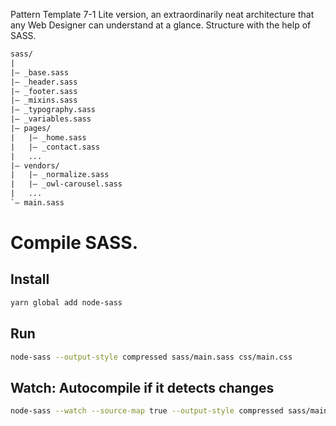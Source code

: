 Pattern Template 7-1 Lite version, an extraordinarily neat architecture that any Web Designer can understand at a glance. Structure with the help of SASS.

``` txt
sass/                    
|
|– _base.sass            
|– _header.sass          
|– _footer.sass          
|– _mixins.sass          
|– _typography.sass      
|– _variables.sass       
|– pages/                
|   |– _home.sass        
|   |– _contact.sass     
|   ...                  
|– vendors/              
|   |– _normalize.sass       
|   |– _owl-carousel.sass  
|   ...                  
`– main.sass             
```

# Compile SASS.

## Install

``` bash
yarn global add node-sass
```

## Run

``` bash
node-sass --output-style compressed sass/main.sass css/main.css
```

## Watch: Autocompile if it detects changes 

``` bash
node-sass --watch --source-map true --output-style compressed sass/main.sass css/main.css
```
